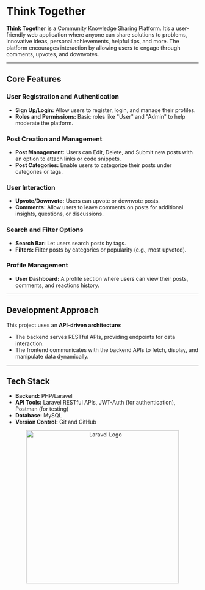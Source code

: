 # Think Together

**Think Together** is a Community Knowledge Sharing Platform. It’s a user-friendly web application where anyone can share solutions to problems, innovative ideas, personal achievements, helpful tips, and more. The platform encourages interaction by allowing users to engage through comments, upvotes, and downvotes.

---

## Core Features

### User Registration and Authentication

- **Sign Up/Login:** Allow users to register, login, and manage their profiles.  
- **Roles and Permissions:** Basic roles like "User" and "Admin" to help moderate the platform.

### Post Creation and Management

- **Post Management:** Users can Edit, Delete, and Submit new posts with an option to attach links or code snippets.  
- **Post Categories:** Enable users to categorize their posts under categories or tags.

### User Interaction

- **Upvote/Downvote:** Users can upvote or downvote posts.  
- **Comments:** Allow users to leave comments on posts for additional insights, questions, or discussions.

### Search and Filter Options

- **Search Bar:** Let users search posts by tags.  
- **Filters:** Filter posts by categories or popularity (e.g., most upvoted).

### Profile Management

- **User Dashboard:** A profile section where users can view their posts, comments, and reactions history.

---

## Development Approach

This project uses an **API-driven architecture**:

- The backend serves RESTful APIs, providing endpoints for data interaction.  
- The frontend communicates with the backend APIs to fetch, display, and manipulate data dynamically.

---

## Tech Stack

- **Backend:** PHP/Laravel  
- **API Tools:** Laravel RESTful APIs, JWT-Auth (for authentication), Postman (for testing)  
- **Database:** MySQL  
- **Version Control:** Git and GitHub

<p align="center"><a href="https://laravel.com" target="_blank"><img src="https://raw.githubusercontent.com/laravel/art/master/logo-lockup/5%20SVG/2%20CMYK/1%20Full%20Color/laravel-logolockup-cmyk-red.svg" width="400" alt="Laravel Logo"></a></p>